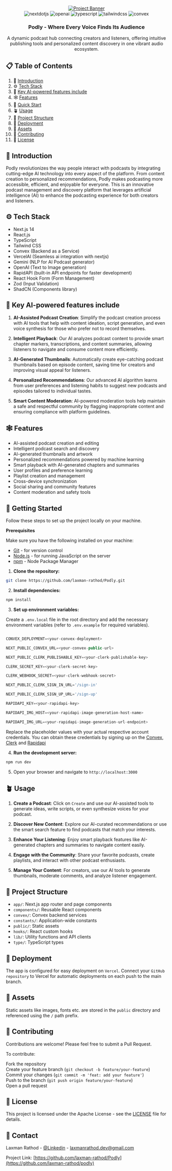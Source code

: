 <div align="center">
  <br />
    <a href="https://podly-rose.vercel.app" target="_blank">
      <img src="https://github.com/laxman-rathod/Podly/blob/main/public/banner/podly_banner_image.png" alt="Project Banner">
    </a>
  <br />
  <div>
    <img src="https://img.shields.io/badge/next.js-000000?style=for-the-badge&logo=nextdotjs&logoColor=white" alt="nextdotjs" />
    <img src="https://camo.githubusercontent.com/b351bf848730014b4a1d399b523d60c1dd581b0a95ef89c66caa25e9dbc8b02d/68747470733a2f2f696d672e736869656c64732e696f2f62616467652f2d4f70656e41492d626c61636b3f7374796c653d666f722d7468652d6261646765266c6f676f436f6c6f723d7768697465266c6f676f3d6f70656e616926636f6c6f723d343132393931" alt="openai" />
    <img src="https://img.shields.io/badge/TypeScript-3178C6?style=for-the-badge&logo=typescript&logoColor=white" alt="typescript" />
    <img src="https://img.shields.io/badge/tailwindcss-38B2AC?style=for-the-badge&logo=tailwindcss&logoColor=white" alt="tailwindcss" />
    <img src="https://img.shields.io/badge/Convex-F02E65?style=for-the-badge&logo=Convex&logoColor=white" alt="convex" />
  </div>
  <h3 align="center">Podly - Where Every Voice Finds Its Audience</h3>

   <div align="center">
        A dynamic podcast hub connecting creators and listeners, offering intuitive publishing tools and personalized content discovery in one vibrant audio ecosystem.
    </div>
    
</div>

## 📋 Table of Contents

1. 🍁 [Introduction](#-introduction)
2. ⚙️ [Tech Stack](#️-tech-stack)
3. 🤖 [Key AI-powered features include](#-key-ai-powered-features-include)
4. 🕸️ [Features](#️-features)
5. 🤸 [Quick Start](#-getting-started)
6. 🪴 [Usage](#-usage)
7. 📂 [Project Structure](#-project-structure)
8. 🔭 [Deployment](#-deployment)
9. 🔗 [Assets](#-assets)
10. 🤝 [Contributing](#-contributing)
11. 📄 [License](#-license)

## 🍁 Introduction

Podly revolutionizes the way people interact with podcasts by integrating cutting-edge AI technology into every aspect of the platform. From content creation to personalized recommendations, Podly makes podcasting more accessible, efficient, and enjoyable for everyone. This is an innovative podcast management and discovery platform that leverages artificial intelligence (AI) to enhance the podcasting experience for both creators and listeners.

## ⚙️ Tech Stack

- Next.js 14
- React.js
- TypeScript
- Tailwind CSS
- Convex (Backend as a Service)
- VercelAI (Seamless ai integration with nextjs)
- Gemini (NLP for AI Podcast generator)
- OpenAI (Text to Image generation)
- RapidAPI (built-in API endpoints for faster development)
- React Hook Form (Form Management)
- Zod (Input Validation)
- ShadCN (Components library)

## 🤖 Key AI-powered features include

1. **AI-Assisted Podcast Creation**: Simplify the podcast creation process with AI tools that help with content ideation, script generation, and even voice synthesis for those who prefer not to record themselves.

2. **Intelligent Playback**: Our AI analyzes podcast content to provide smart chapter markers, transcriptions, and content summaries, allowing listeners to navigate and consume content more efficiently.

3. **AI-Generated Thumbnails**: Automatically create eye-catching podcast thumbnails based on episode content, saving time for creators and improving visual appeal for listeners.

4. **Personalized Recommendations**: Our advanced AI algorithm learns from user preferences and listening habits to suggest new podcasts and episodes tailored to individual tastes.

5. **Smart Content Moderation**: AI-powered moderation tools help maintain a safe and respectful community by flagging inappropriate content and ensuring compliance with platform guidelines.

## 🕸️ Features

- AI-assisted podcast creation and editing
- Intelligent podcast search and discovery
- AI-generated thumbnails and artwork
- Personalized recommendations powered by machine learning
- Smart playback with AI-generated chapters and summaries
- User profiles and preference learning
- Playlist creation and management
- Cross-device synchronization
- Social sharing and community features
- Content moderation and safety tools

## 🤸 Getting Started

Follow these steps to set up the project locally on your machine.

**Prerequisites**

Make sure you have the following installed on your machine:

- [Git](https://git-scm.com/) - for version control
- [Node.js](https://nodejs.org/en/) - for running JavaScript on the server
- [npm](https://www.npmjs.com/) - Node Package Manager

1. **Clone the repository:**

```bash
git clone https://github.com/laxman-rathod/Podly.git
```

2. **Install dependencies:**

```bash
npm install

```

3. **Set up environment variables:**

Create a `.env.local` file in the root directory and add the necessary environment variables (refer to `.env.example` for required variables).

```js

CONVEX_DEPLOYMENT=<your-convex-deployment>

NEXT_PUBLIC_CONVEX_URL=<your-convex-public-url>

NEXT_PUBLIC_CLERK_PUBLISHABLE_KEY=<your-clerk-publishable-key>

CLERK_SECRET_KEY=<your-clerk-secret-key>

CLERK_WEBHOOK_SECRET=<your-clerk-webhook-secret>

NEXT_PUBLIC_CLERK_SIGN_IN_URL='/sign-in'

NEXT_PUBLIC_CLERK_SIGN_UP_URL='/sign-up'

RAPIDAPI_KEY=<your-rapidapi-key>

RAPIDAPI_IMG_HOST=<your-rapidapi-image-generation-host-name>

RAPIDAPI_IMG_URL=<your-rapidapi-image-generation-url-endpoint>

```

Replace the placeholder values with your actual respective account credentials. You can obtain these credentials by signing up on the [Convex](https://convex.dev/), [Clerk](https://clerk.com/) and [Rapidapi](https://rapidapi.com/)

4. **Run the development server:**

```bash
npm run dev
```

5. Open your browser and navigate to `http://localhost:3000`

## 🪴 Usage

1. **Create a Podcast**: Click on `Create` and use our AI-assisted tools to generate ideas, write scripts, or even synthesize voices for your podcast.

2. **Discover New Content**: Explore our AI-curated recommendations or use the smart search feature to find podcasts that match your interests.

3. **Enhance Your Listening**: Enjoy smart playback features like AI-generated chapters and summaries to navigate content easily.

4. **Engage with the Community**: Share your favorite podcasts, create playlists, and interact with other podcast enthusiasts.

5. **Manage Your Content**: For creators, use our AI tools to generate thumbnails, moderate comments, and analyze listener engagement.

## 📂 Project Structure

- `app/`: Next.js app router and page components
- `components/`: Reusable React components
- `convex/`: Convex backend services
- `constants/`: Application-wide constants
- `public/`: Static assets
- `hooks/`: React custom hooks
- `lib/`: Utility functions and API clients
- `type/`: TypeScript types

## 🔭 Deployment

The app is configured for easy deployment on `Vercel`. Connect your `GitHub repository` to Vercel for automatic deployments on each push to the main branch.

## 🔗 Assets

Static assets like images, fonts etc. are stored in the `public` directory and referenced using the `/` path prefix.

## 🤝 Contributing

Contributions are welcome! Please feel free to submit a Pull Request.

To contribute:

Fork the repository </br>
Create your feature branch (`git checkout -b feature/your-feature`) </br>
Commit your changes (`git commit -m 'feat: add your feature'`) </br>
Push to the branch (`git push origin feature/your-feature`) </br>
Open a pull request

## 📄 License

This project is licensed under the Apache License - see the [LICENSE](LICENSE) file for details.

## 📩 Contact

Laxman Rathod - [@Linkedin](https://linkedin.com/in/laxmanrathod1) - laxmanrathod.dev@gmail.com

Project Link: [https://github.com/laxman-rathod/Podly](https://github.com/laxman-rathod/podly)
